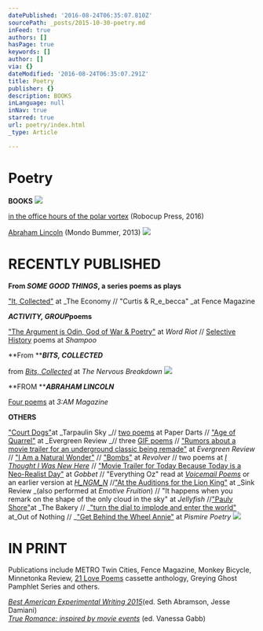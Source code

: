 ```yaml
---
datePublished: '2016-08-24T06:35:07.810Z'
sourcePath: _posts/2015-10-30-poetry.md
inFeed: true
authors: []
hasPage: true
keywords: []
author: []
via: {}
dateModified: '2016-08-24T06:35:07.291Z'
title: Poetry
publisher: {}
description: BOOKS
inLanguage: null
inNav: true
starred: true
url: poetry/index.html
_type: Article

---
```

# Poetry

**BOOKS**
![](https://s3-us-west-2.amazonaws.com/the-grid-img/p/4aad34b80bd2e035be68951c05026efcc22187c7.png)

[in the office hours of the polar vortex][0] (Robocup Press, 2016)

[Abraham Lincoln][1] (Mondo Bummer, 2013)
![](https://s3-us-west-2.amazonaws.com/the-grid-img/p/b5bada55844114e96208e5a9e0eaef15984f7083.gif)

# RECENTLY PUBLISHED

**From **_**SOME GOOD THINGS**_**, a series poems as plays**

["It, Collected"][2] at _The Economy // "Curtis & R_e_becca" _at Fence Magazine

_**ACTIVITY, GROUP**_**poems**

["The Argument is Odin, God of War & Poetry"][3] at _Word Riot_ // [Selective History][4] poems at _Shampoo_

**From **_**BITS, COLLECTED**_

from _[Bits, Collected][5]_ at _The Nervous Breakdown_
![](https://s3-us-west-2.amazonaws.com/the-grid-img/p/c55144088e8407dc9364dfbde11d384d31963153.png)

**FROM **_**ABRAHAM LINCOLN**_

[Four poems][6] at _3:AM Magazine_

**OTHERS**

["Court Dogs"][7]at _Tarpaulin Sky _// [two poems][8] at Paper Darts // ["Age of Quarrel"][9] at _Evergreen Review _// three [GIF poems][10] // ["Rumors about a movie trailer for an underground classic being remade"][11] at _Evergreen Review_ // ["I Am a Natural Wonder"][12] // ["Bombs"][13] at _Revolver_ // two poems at _[I Thought I Was New Here][14]_ // ["Movie Trailer for Today Because Today is a Neo-Realist Day"][15] at _Gobbet_ // "Everything Oz" read at _[Voicemail Poems][16]_ or an earlier version at _[H\_NGM\_N][17]_ //["At the Auditions for the Lion King"][18] at _Sink Review _(also performed at _Emotive Fruition_) // "It happens when you remark on the shape of the only cloud in the sky" at _Jellyfish_ //["Pauly Shore"][19]at _The Bakery // _["turn the dial to implode and enter the world"][20] at_Out of Nothing // _["Get Behind the Wheel Annie"][21] at _Pismire Poetry_
![](https://s3-us-west-2.amazonaws.com/the-grid-img/p/bea1d199021e7077255f4e1d8c65078e07b33bcd.jpg)

# IN PRINT

Publications include METRO Twin Cities, Fence Magazine, Monkey Bicycle, Minnetonka Review, [21 Love Poems][22] cassette anthology, Greying Ghost Pamphlet Series and others.

_[Best American Experimental Writing 2015][23]_(ed. Seth Abramson, Jesse Damiani)  
_[True Romance: inspired by movie events][24]_ (ed. Vanessa Gabb)

[0]: http://etsy.me/21ikroz
[1]: http://bit.ly/20UcVmu
[2]: http://bit.ly/1zdMTPL
[3]: http://bit.ly/1SvZ0Qw
[4]: http://bit.ly/1rxes05
[5]: http://bit.ly/1voa7Qg
[6]: http://bit.ly/1puWlLL
[7]: http://bit.ly/1H2L4dj
[8]: http://bit.ly/21Y1fil
[9]: http://bit.ly/1gzLmtR
[10]: http://bit.ly/1h7kvUz
[11]: http://bit.ly/1jFrinJ
[12]: http://bit.ly/1SvYDFK
[13]: http://bit.ly/XH7KKh
[14]: http://bit.ly/1rxeNQk
[15]: http://bit.ly/1U0Iqtp
[16]: http://bit.ly/1OY8ygA
[17]: http://bit.ly/1OY8Bcf
[18]: http://bit.ly/24NkSMe
[19]: http://bit.ly/1fZjmtA
[20]: http://bit.ly/1To1Yrw
[21]: http://bit.ly/1U0HzsH
[22]: http://bit.ly/2bfGLN7
[23]: http://amzn.to/2bfwJy6
[24]: http://bit.ly/1s17BPE